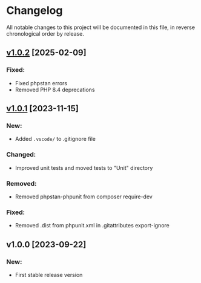 # Changelog

All notable changes to this project will be documented in this file, in reverse chronological order by release.

## [v1.0.2](https://github.com/zaphyr-org/cookie/compare/1.0.1...1.0.2) [2025-02-09]

### Fixed:
* Fixed phpstan errors
* Removed PHP 8.4 deprecations

## [v1.0.1](https://github.com/zaphyr-org/cookie/compare/1.0.0...1.0.1) [2023-11-15]

### New:
* Added `.vscode/` to .gitignore file

### Changed:
* Improved unit tests and moved tests to "Unit" directory

### Removed:
* Removed phpstan-phpunit from composer require-dev

### Fixed:
* Removed .dist from phpunit.xml in .gitattributes export-ignore

## v1.0.0 [2023-09-22]

### New:
* First stable release version
